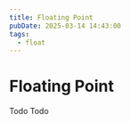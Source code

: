 ```yaml
---
title: Floating Point
pubDate: 2025-03-14 14:43:00
tags:
  - float
---
```


# Floating Point

Todo
Todo